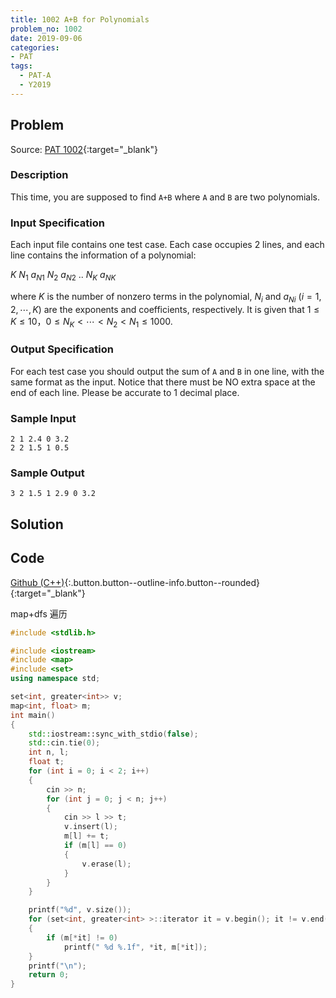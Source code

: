 ```yaml
---
title: 1002 A+B for Polynomials
problem_no: 1002
date: 2019-09-06
categories:
- PAT
tags:
  - PAT-A
  - Y2019
---
```


<!--more-->

## Problem

Source: [PAT 1002](https://pintia.cn/problem-sets/994805342720868352/problems/994805526272000000){:target="_blank"}

### Description

This time, you are supposed to find `A+B` where `A` and `B` are two polynomials.

### Input Specification

Each input file contains one test case. Each case occupies 2 lines, and each line contains the information of a polynomial:

$K\ N_1\ a_{N1}\ N_2\ a_{N2}\ ..\ N_K\ a_{NK}$

where $K$ is the number of nonzero terms in the polynomial, $N_i$ and $a_{Ni}$ ($i=1,2,⋯,K$) are the exponents and coefficients, respectively. It is given that $1≤K≤10，0≤N_K<⋯<N_2<N_1≤1000$.

### Output Specification

For each test case you should output the sum of `A` and `B` in one line, with the same format as the input. Notice that there must be NO extra space at the end of each line. Please be accurate to 1 decimal place.

### Sample Input

```text
2 1 2.4 0 3.2
2 2 1.5 1 0.5
```

### Sample Output

```text
3 2 1.5 1 2.9 0 3.2
```

## Solution

## Code

[Github (C++)](https://github.com/Alomerry/algorithm/blob/master/pat/a/1002){:.button.button--outline-info.button--rounded}{:target="_blank"}

map+dfs 遍历

```cpp
#include <stdlib.h>

#include <iostream>
#include <map>
#include <set>
using namespace std;

set<int, greater<int>> v;
map<int, float> m;
int main()
{
	std::iostream::sync_with_stdio(false);
	std::cin.tie(0);
	int n, l;
	float t;
	for (int i = 0; i < 2; i++)
	{
		cin >> n;
		for (int j = 0; j < n; j++)
		{
			cin >> l >> t;
			v.insert(l);
			m[l] += t;
			if (m[l] == 0)
			{
				v.erase(l);
			}
		}
	}

	printf("%d", v.size());
	for (set<int, greater<int> >::iterator it = v.begin(); it != v.end(); it++)
	{
		if (m[*it] != 0)
			printf(" %d %.1f", *it, m[*it]);
	}
	printf("\n");
	return 0;
}
```
